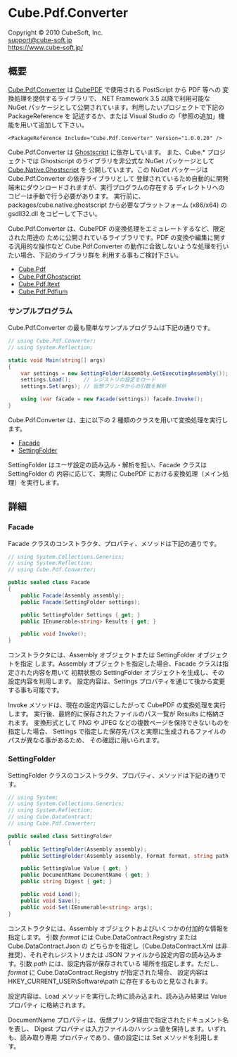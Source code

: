 Cube.Pdf.Converter
====

Copyright © 2010 CubeSoft, Inc.  
support@cube-soft.jp  
https://www.cube-soft.jp/

## 概要

[Cube.Pdf.Converter](https://www.nuget.org/packages/Cube.Pdf.Converter/) は
[CubePDF](https://www.cube-soft.jp/cubepdf/) で使用される PostScript から PDF 等への
変換処理を提供するライブラリで、.NET Framework 3.5 以降で利用可能な NuGet
パッケージとして公開されています。利用したいプロジェクトで下記の PackageReference を
記述するか、または Visual Studio の「参照の追加」機能を用いて追加して下さい。

```
<PackageReference Include="Cube.Pdf.Converter" Version="1.0.0.20" />
```

Cube.Pdf.Converter は [Ghostscript](https://www.ghostscript.com/) に依存しています。
また、Cube.* プロジェクトでは Ghostscript のライブラリを非公式な NuGet パッケージとして
[Cube.Native.Ghostscript](https://www.nuget.org/packages/Cube.Native.Ghostscript) を
公開しています。この NuGet パッケージは Cube.Pdf.Converter の依存ライブラリとして
登録されているため自動的に開発端末にダウンロードされますが、実行プログラムの存在する
ディレクトリへのコピーは手動で行う必要があります。
実行前に、packages/cube.native.ghostscript から必要なプラットフォーム (x86/x64) の
gsdll32.dll をコピーして下さい。

Cube.Pdf.Converter は、CubePDF の変換処理をエミュレートするなど、限定された用途の
ために公開されているライブラリです。PDF の変換や編集に関する汎用的な操作など
Cube.Pdf.Converter の動作に合致しないような処理を行いたい場合、下記のライブラリ群を
利用する事もご検討下さい。

* [Cube.Pdf](https://www.nuget.org/packages/Cube.Pdf/)
* [Cube.Pdf.Ghostscript](https://www.nuget.org/packages/Cube.Pdf.Ghostscript/)
* [Cube.Pdf.Itext](https://www.nuget.org/packages/Cube.Pdf.Itext/)
* [Cube.Pdf.Pdfium](https://www.nuget.org/packages/Cube.Pdf.Pdfium/)

### サンプルプログラム

Cube.Pdf.Converter の最も簡単なサンプルプログラムは下記の通りです。

```cs
// using Cube.Pdf.Converter;
// using System.Reflection;

static void Main(string[] args)
{
    var settings = new SettingFolder(Assembly.GetExecutingAssembly());
    settings.Load();    // レジストリの設定をロード
    settings.Set(args); // 仮想プリンタからの引数を解析

    using (var facade = new Facade(settings)) facade.Invoke();
}
```

Cube.Pdf.Converter は、主に以下の 2 種類のクラスを用いて変換処理を実行します。

* [Facade](https://github.com/cube-soft/Cube.Pdf/blob/master/Applications/Converter/Core/Sources/Facade.cs)
* [SettingFolder](https://github.com/cube-soft/Cube.Pdf/blob/master/Applications/Converter/Core/Sources/SettingFolder.cs)

SettingFolder はユーザ設定の読み込み・解析を担い、Facade クラスは SettingFolder の
内容に応じて、実際に CubePDF における変換処理（メイン処理）を実行します。

## 詳細

### Facade

Facade クラスのコンストラクタ、プロパティ、メソッドは下記の通りです。

```cs
// using System.Collections.Generics;
// using System.Reflection;
// using Cube.Pdf.Converter;

public sealed class Facade
{
    public Facade(Assembly assembly);
    public Facade(SettingFolder settings);

    public SettingFolder Settings { get; }
    public IEnumerable<string> Results { get; }

    public void Invoke();
}
```

コンストラクタには、Assembly オブジェクトまたは SettingFolder オブジェクトを指定
します。Assembly オブジェクトを指定した場合、Facade クラスは指定された内容を用いて
初期状態の SettingFolder オブジェクトを生成し、その設定内容を利用します。
設定内容は、Settings プロパティを通じて後から変更する事も可能です。

Invoke メソッドは、現在の設定内容にしたがって CubePDF の変換処理を実行します。
実行後、最終的に保存されたファイルのパス一覧が Results に格納されます。
変換形式として PNG や JPEG などの複数ページを保持できないものを指定した場合、
Settings で指定した保存先パスと実際に生成されるファイルのパスが異なる事があるため、
その確認に用いられます。

### SettingFolder

SettingFolder クラスのコンストラクタ、プロパティ、メソッドは下記の通りです。

```cs
// using System;
// using System.Collections.Generics;
// using System.Reflection;
// using Cube.DataContract;
// using Cube.Pdf.Converter;

public sealed class SettingFolder
{
    public SettingFolder(Assembly assembly);
    public SettingFolder(Assembly assembly, Format format, string path);

    public SettingValue Value { get; }
    public DocumentName DocumentName { get; }
    public string Digest { get; }

    public void Load();
    public void Save();
    public void Set(IEnumerable<string> args);
}
```

コンストラクタには、Assembly オブジェクトおよびいくつかの付加的な情報を指定します。
引数 *format* には Cube.DataContract.Registry または Cube.DataContract.Json の
どちらかを指定し（Cube.DataContract.Xml は非推奨）、それぞれレジストリまたは JSON
ファイルから設定内容の読み込みます。引数 *path* には、設定内容が保存されている
場所を指定します。ただし、*format* に Cube.DataContract.Registry が指定された場合、
設定内容は HKEY_CURRENT_USER\Software\path に存在するものと見なされます。

設定内容は、Load メソッドを実行した時に読み込まれ、読み込み結果は Value プロパティ
に格納されます。

DocumentName プロパティは、仮想プリンタ経由で指定されたドキュメント名を表し、
Digest プロパティは入力ファイルのハッシュ値を保持します。いずれも、読み取り専用
プロパティであり、値の設定には Set メソッドを利用します。